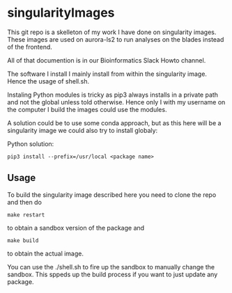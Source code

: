 # singularityImages

This git repo is a skelleton of my work I have done on singularity images.
These images are used on aurora-ls2 to run analyses on the blades instead of the frontend.

All of that documention is in our Bioinformatics Slack Howto channel.

The software I install I mainly install from within the singularity image. Hence the usage of shell.sh.

Instaling Python modules is tricky as pip3 always installs in a private path and not the global unless told otherwise.
Hence only I with my username on the computer I build the images could use the modules.

A solution could be to use some conda approach, but as this here will be a singularity image we could also try to install globaly:

Python solution:

```
pip3 install --prefix=/usr/local <package name>
```


## Usage

To build the singularity image described here you need to clone the repo and then do
```
make restart
```
to obtain a sandbox version of the package and
```
make build
```
to obtain the actual image.

You can use the ./shell.sh to fire up the sandbox to manually change the sandbox.
This sppeds up the build process if you want to just update any package.

